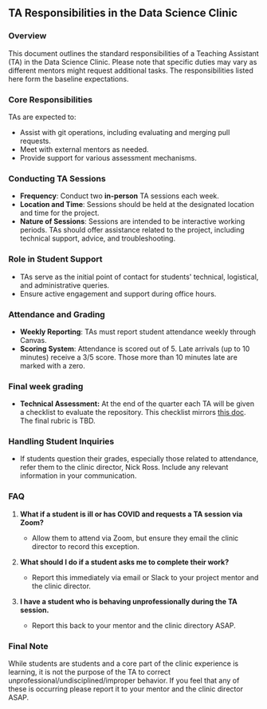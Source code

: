 ## TA Responsibilities in the Data Science Clinic

### Overview
This document outlines the standard responsibilities of a Teaching Assistant (TA) in the Data Science Clinic. Please note that specific duties may vary as different mentors might request additional tasks. The responsibilities listed here form the baseline expectations.

### Core Responsibilities
TAs are expected to:

- Assist with git operations, including evaluating and merging pull requests.
- Meet with external mentors as needed.
- Provide support for various assessment mechanisms.

### Conducting TA Sessions

- **Frequency**: Conduct two **in-person** TA sessions each week.
- **Location and Time**: Sessions should be held at the designated location and time for the project.
- **Nature of Sessions**: Sessions are intended to be interactive working periods. TAs should offer assistance related to the project, including technical support, advice, and troubleshooting.

### Role in Student Support

- TAs serve as the initial point of contact for students' technical, logistical, and administrative queries.
- Ensure active engagement and support during office hours.

### Attendance and Grading

- **Weekly Reporting**: TAs must report student attendance weekly through Canvas.
- **Scoring System**: Attendance is scored out of 5. Late arrivals (up to 10 minutes) receive a 3/5 score. Those more than 10 minutes late are marked with a zero.

### Final week grading

- **Technical Assessment:** At the end of the quarter each TA will be given a checklist to evaluate the repository. This checklist mirrors [this doc](../coding-standards/coding-standards.md). The final rubric is TBD.

### Handling Student Inquiries

- If students question their grades, especially those related to attendance, refer them to the clinic director, Nick Ross. Include any relevant information in your communication.

### FAQ

1. **What if a student is ill or has COVID and requests a TA session via Zoom?**
   
   - Allow them to attend via Zoom, but ensure they email the clinic director to record this exception.

2. **What should I do if a student asks me to complete their work?**
   
   - Report this immediately via email or Slack to your project mentor and the clinic director.


3. **I have a student who is behaving unprofessionally during the TA session.**

    - Report this back to your mentor and the clinic directory ASAP. 

### Final Note

While students are students and a core part of the clinic experience is learning, it is not the purpose of the TA to correct unprofessional/undisciplined/improper behavior. If you feel that any of these is occurring please report it to your mentor and the clinic director ASAP.